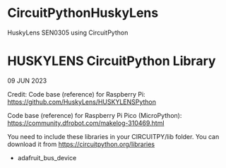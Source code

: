 # CircuitPythonHuskyLens
HuskyLens SEN0305 using CircuitPython

# HUSKYLENS CircuitPython Library
09 JUN 2023

Credit:
Code base (reference) for Raspberry Pi:
https://github.com/HuskyLens/HUSKYLENSPython
 
Code base (reference) for Raspberry Pi Pico (MicroPython):
https://community.dfrobot.com/makelog-310469.html

You need to include these libraries in your CIRCUITPY/lib folder. You can download it from https://circuitpython.org/libraries
- adafruit_bus_device

